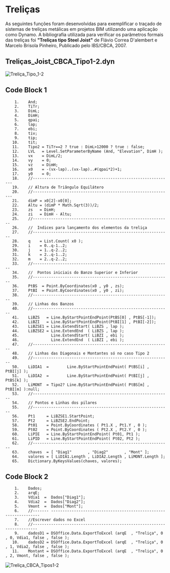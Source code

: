 # Treliças
As seguintes funções foram desenvolvidas para exemplificar o traçado de sistemas de treliças metálicas em projetos BIM utilizando uma aplicação como Dynamo.
A bibliografia utilizada para verificar os parâmetros formais das treliças foi **"Treliças tipo Steel Joist"** de Flávio Correa D'alembert e Marcelo Brisola Pinheiro, Publicado pelo IBS/CBCA, 2007.

## Treliças_Joist_CBCA_Tipo1-2.dyn

![Treliça_Tipo_1-2](https://github.com/JLMenegotto/AulasBIM/assets/9437020/128fb83a-f2a9-49ee-afdd-2f1fee1b008a)

## Code Block 1

        1.    And;
        2.    TiTr;
        3.    DimL;
        4.    DimH;
        5.    qpai;
        6.    lap;
        7.    ebi;
        8.    tiv;
        9.    tip;
       10.    tit;
       11.    Tipo2 = TiTr==2 ? true : DimL>12000 ? true : false;
       12.    LVL   = Level.SetParameterByName (And, "Elevation", DimH );
       13.    vx    = DimL/2;
       14.    vy    = 0;
       15.    vz    = DimH;
       16.    x0    = -(vx-lap)..(vx-lap)..#(qpai*2)+1;
       17.    y0    = 0;
       18.    //-------------------------------------------------------------
       19.    // Altura de Triângulo Equilátero
       20.    //-------------------------------------------------------------
       21.    dimP = x0[2]-x0[0];
       22.    Altu = (dimP * Math.Sqrt(3))/2;
       23.    zs   = DimH; 
       24.    zi   = DimH - Altu;
       25.    //------------------------------------------------------------
       26.    //  Indices para lançamento dos elementos da treliça
       27.    //------------------------------------------------------------
       28.    q    = List.Count( x0 );
       29.    i    = 0..q-1..2;
       30.    j    = 1..q-2..2;
       31.    k    = 2..q-1..2;
       32.    m    = 2..q-2..2;
       33.    //------------------------------------------------------------
       34.    //  Pontos iniciais do Banzo Superior e Inferior
       35.    //------------------------------------------------------------
       36.    PtBS  = Point.ByCoordinates(x0 , y0 , zs);
       37.    PtBI  = Point.ByCoordinates(x0 , y0 , zi);
       38.    //------------------------------------------------------------
       39.    // Linhas dos Banzos
       40.    //------------------------------------------------------------
       41.    LiBZS   = Line.ByStartPointEndPoint(PtBS[0] , PtBS[-1]);
       42.    LiBZI   = Line.ByStartPointEndPoint(PtBI[1] , PtBI[-2]);
       43.    LiBZSE1 = Line.ExtendStart( LiBZS , lap );
       44.    LiBZSE2 = Line.ExtendEnd  ( LiBZS , lap );
       45.              Line.ExtendStart( LiBZI , ebi );
       46.              Line.ExtendEnd  ( LiBZI , ebi );
       47.    //------------------------------------------------------------
       48.    // Linhas das Diagonais e Montantes só no caso Tipo 2
       49.    //------------------------------------------------------------
       50.    LiDIA1  =        Line.ByStartPointEndPoint( PtBS[i] , PtBI[j] );
       51.    LiDIA2  =        Line.ByStartPointEndPoint( PtBI[j] , PtBS[k] );
       52.    LiMONT  = Tipo2? Line.ByStartPointEndPoint( PtBS[m] , PtBI[m] ):null;
       53.    //------------------------------------------------------------
       54.    // Pontos e Linhas dos pilares
       55.    //------------------------------------------------------------
       56.    Pt1     = LiBZSE1.StartPoint;
       57.    Pt2     = LiBZSE2.EndPoint;
       58.    Pt01    = Point.ByCoordinates ( Pt1.X , Pt1.Y , 0 );
       59.    Pt02    = Point.ByCoordinates ( Pt2.X , Pt2.Y , 0 );
       60.    LiPIE   = Line.ByStartPointEndPoint( Pt01, Pt1 );
       61.    LiPID   = Line.ByStartPointEndPoint( Pt02, Pt2 );
       62.    //------------------------------------------------------------
       63.    chaves  = [ "Diag1"       , "Diag2"       , "Mont" ];
       64.    valores = [ LiDIA1.Length , LiDIA2.Length , LiMONT.Length ]; 
       65.    Dictionary.ByKeysValues(chaves, valores);

## Code Block 2
        1.    Dados;
        2.    arqE;
        3.    Vdia1  =  Dados["Diag1"];
        4.    Vdia2  =  Dados["Diag2"];
        5.    Vmont  =  Dados["Mont"];
        6.    //------- -----------------------------------------------------------------
        7.    //Escrever dados no Excel
        8.    //------------------------------------------------------------------------
        9.    dadosD1 = DSOffice.Data.ExportToExcel (arqE  , "Treliça", 0 , 0, Vdia1, false , false );
       10.    dadosD2 = DSOffice.Data.ExportToExcel (arqE  , "Treliça", 0 , 1, Vdia2, false , false );
       11.    Montant = DSOffice.Data.ExportToExcel (arqE  , "Treliça", 0 , 2, Vmont, false , false );

 
![Treliça_CBCA_Tipos1-2](https://github.com/JLMenegotto/AulasBIM/assets/9437020/058aefb0-afff-4141-8efb-ef47f43713dd)


